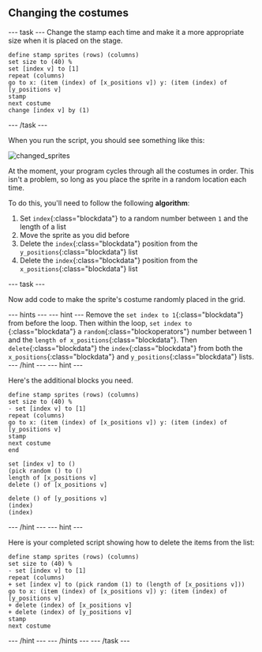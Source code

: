 ## Changing the costumes

--- task ---
Change the stamp each time and make it a more appropriate size when it is placed on the stage.

```blocks
define stamp sprites (rows) (columns)
set size to (40) %
set [index v] to [1]
repeat (columns)
go to x: (item (index) of [x_positions v]) y: (item (index) of [y_positions v]
stamp
next costume
change [index v] by (1)
```
--- /task ---

When you run the script, you should see something like this:

![changed_sprites](images/changed_sprites.png)
	
At the moment, your program cycles through all the costumes in order. This isn't a problem, so long as you place the sprite in a random location each time.

To do this, you'll need to follow the following **algorithm**:
  1. Set `index`{:class="blockdata"} to a random number between `1` and the length of a list
  2. Move the sprite as you did before
  3. Delete the `index`{:class="blockdata"} position from the `y_positions`{:class="blockdata"} list
  4. Delete the `index`{:class="blockdata"} position from the `x_positions`{:class="blockdata"} list
  
--- task ---

Now add code to make the sprite's costume randomly placed in the grid.

--- hints --- --- hint ---
Remove the `set index to 1`{:class="blockdata"} from before the loop. Then within the loop, `set index to `{:class="blockdata"} a `random`{:class="blockoperators"} number between 1 and the `length of x_positions`{:class="blockdata"}.
Then `delete`{:class="blockdata"} the `index`{:class="blockdata"} from both the `x_positions`{:class="blockdata"} and `y_positions`{:class="blockdata"} lists.
--- /hint --- --- hint ---

Here's the additional blocks you need.
```blocks
define stamp sprites (rows) (columns)
set size to (40) %
- set [index v] to [1]
repeat (columns)
go to x: (item (index) of [x_positions v]) y: (item (index) of [y_positions v]
stamp
next costume
end

set [index v] to ()
(pick random () to ()
length of [x_positions v]
delete () of [x_positions v]

delete () of [y_positions v]
(index)
(index)
```
--- /hint --- --- hint ---

Here is your completed script showing how to delete the items from the list:

```blocks
define stamp sprites (rows) (columns)
set size to (40) %
- set [index v] to [1]
repeat (columns)
+ set [index v] to (pick random (1) to (length of [x_positions v]))
go to x: (item (index) of [x_positions v]) y: (item (index) of [y_positions v]
+ delete (index) of [x_positions v]
+ delete (index) of [y_positions v]
stamp
next costume
```
--- /hint --- --- /hints ---
--- /task ---
